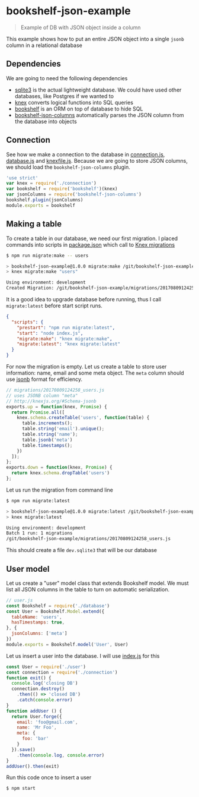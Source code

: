 # bookshelf-json-example

> Example of DB with JSON object inside a column

This example shows how to put an entire JSON object into a single `jsonb`
column in a relational database

## Dependencies

We are going to need the following dependencies

* [sqlite3][sqlite3] is the actual lightweight database. We could have used
  other databases, like Postgres if we wanted to
* [knex][knex] converts logical functions into SQL queries
* [bookshelf][bookshelf] is an ORM on top of database to hide SQL
* [bookshelf-json-columns][bookshelf-json-columns] automatically parses the
  JSON column from the database into objects

[sqlite3]: https://github.com/mapbox/node-sqlite3
[knex]: http://knexjs.org/
[bookshelf]: http://bookshelfjs.org/
[bookshelf-json-columns]: http://seegno.github.io/bookshelf-json-columns/

## Connection

See how we make a connection to the database in [connection.js](connection.js),
[database.js](database.js) and [knexfile.js](knexfile.js). Because we are going
to store JSON columns, we should load the `bookshelf-json-columns` plugin.

```js
'use strict'
var knex = require('./connection')
var bookshelf = require('bookshelf')(knex)
var jsonColumns = require('bookshelf-json-columns')
bookshelf.plugin(jsonColumns)
module.exports = bookshelf
```

## Making a table

To create a table in our database, we need our first migration. I placed
commands into scripts in [package.json](package.json) which call to
[Knex migrations](http://knexjs.org/#Migrations)

```bash
$ npm run migrate:make -- users

> bookshelf-json-example@1.0.0 migrate:make /git/bookshelf-json-example
> knex migrate:make "users"

Using environment: development
Created Migration: /git/bookshelf-json-example/migrations/20170809124258_users.js
```

It is a good idea to upgrade database before running, thus I call
`migrate:latest` before start script runs.

```json
{
  "scripts": {
    "prestart": "npm run migrate:latest",
    "start": "node index.js",
    "migrate:make": "knex migrate:make",
    "migrate:latest": "knex migrate:latest"
  }
}
```

For now the migration is empty. Let us create a table to store user
information: name, email and some meta object. The `meta` column should use
[jsonb](http://knexjs.org/#Schema-jsonb) format for efficiency.

```js
// migrations/20170809124258_users.js
// uses JSONB column "meta"
// http://knexjs.org/#Schema-jsonb
exports.up = function(knex, Promise) {
  return Promise.all([
    knex.schema.createTable('users', function(table) {
      table.increments();
      table.string('email').unique();
      table.string('name');
      table.jsonb('meta')
      table.timestamps();
    })
  ]);
};
exports.down = function(knex, Promise) {
  return knex.schema.dropTable('users')
};
```

Let us run the migration from command line

```bash
$ npm run migrate:latest

> bookshelf-json-example@1.0.0 migrate:latest /git/bookshelf-json-example
> knex migrate:latest

Using environment: development
Batch 1 run: 1 migrations
/git/bookshelf-json-example/migrations/20170809124258_users.js
```

This should create a file `dev.sqlite3` that will be our database

## User model

Let us create a "user" model class that extends Bookshelf model. We must
list all JSON columns in the table to turn on automatic serialization.

```js
// user.js
const Bookshelf = require('./database')
const User = Bookshelf.Model.extend({
  tableName: 'users',
  hasTimestamps: true,
}, {
  jsonColumns: ['meta']
})
module.exports = Bookshelf.model('User', User)
```

Let us insert a user into the database. I will use [index.js](index.js)
for this

```js
const User = require('./user')
const connection = require('./connection')
function exit() {
  console.log('closing DB')
  connection.destroy()
    .then(() => 'closed DB')
    .catch(console.error)
}
function addUser () {
  return User.forge({
    email: 'foo@gmail.com',
    name: 'Mr Foo',
    meta: {
      foo: 'bar'
    }
  }).save()
    .then(console.log, console.error)
}
addUser().then(exit)
```

Run this code once to insert a user

```bash
$ npm start
```
